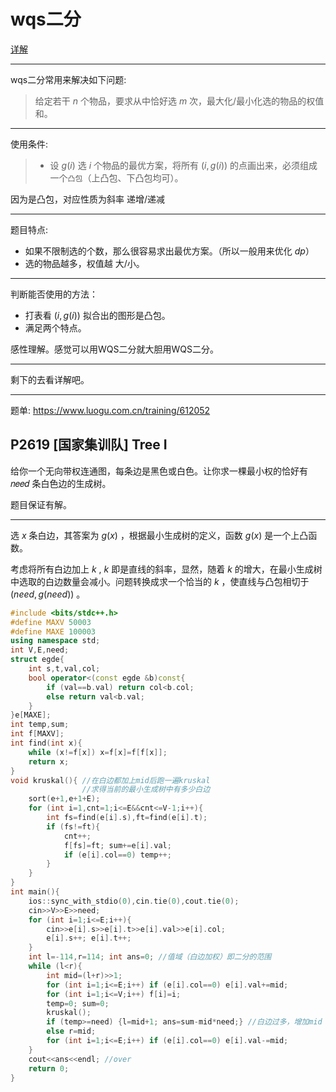 # wqs二分
[详解](https://blog.csdn.net/Emm_Titan/article/details/124035796)

---
wqs二分常用来解决如下问题:

> 给定若干 $n$ 个物品，要求从中恰好选 $m$ 次，最大化/最小化选的物品的权值和。

---
使用条件:

> - 设 $g(i)$ 选 $i$ 个物品的最优方案，将所有 $(i,g(i))$ 的点画出来，必须组成一个`凸包`（上凸包、下凸包均可）。

因为是凸包，对应性质为斜率 递增/递减

---
题目特点:

- 如果不限制选的个数，那么很容易求出最优方案。（所以一般用来优化 $dp$）
- 选的物品越多，权值越 大/小。

---
判断能否使用的方法：

- 打表看 $(i,g(i))$ 拟合出的图形是凸包。
- 满足两个特点。

感性理解。感觉可以用WQS二分就大胆用WQS二分。

---
剩下的去看详解吧。

---
题单: https://www.luogu.com.cn/training/612052

## P2619 [国家集训队] Tree I

给你一个无向带权连通图，每条边是黑色或白色。让你求一棵最小权的恰好有 𝑛𝑒𝑒𝑑 条白色边的生成树。

题目保证有解。

---
选 $x$ 条白边，其答案为 $g(x)$ ，根据最小生成树的定义，函数 $g(x)$ 是一个上凸函数。

考虑将所有白边加上 $k$ , $k$ 即是直线的斜率，显然，随着 $k$ 的增大，在最小生成树中选取的白边数量会减小。问题转换成求一个恰当的 $k$ ，使直线与凸包相切于 $(need,g(need))$ 。

```c++
#include <bits/stdc++.h>
#define MAXV 50003
#define MAXE 100003
using namespace std;
int V,E,need;
struct egde{
    int s,t,val,col;
    bool operator<(const egde &b)const{
        if (val==b.val) return col<b.col;
        else return val<b.val;
    }
}e[MAXE];
int temp,sum;
int f[MAXV];
int find(int x){
    while (x!=f[x]) x=f[x]=f[f[x]];
    return x;
}
void kruskal(){ //在白边都加上mid后跑一遍kruskal
                //求得当前的最小生成树中有多少白边
    sort(e+1,e+1+E);
    for (int i=1,cnt=1;i<=E&&cnt<=V-1;i++){
        int fs=find(e[i].s),ft=find(e[i].t);
        if (fs!=ft){
            cnt++;
            f[fs]=ft; sum+=e[i].val;
            if (e[i].col==0) temp++;
        }
    }
}
int main(){
    ios::sync_with_stdio(0),cin.tie(0),cout.tie(0);
    cin>>V>>E>>need;
    for (int i=1;i<=E;i++){
        cin>>e[i].s>>e[i].t>>e[i].val>>e[i].col;
        e[i].s++; e[i].t++;
    }
    int l=-114,r=114; int ans=0; //值域（白边加权）即二分的范围
    while (l<r){
        int mid=(l+r)>>1;
        for (int i=1;i<=E;i++) if (e[i].col==0) e[i].val+=mid;
        for (int i=1;i<=V;i++) f[i]=i;
        temp=0; sum=0;
        kruskal();
        if (temp>=need) {l=mid+1; ans=sum-mid*need;} //白边过多，增加mid
        else r=mid;
        for (int i=1;i<=E;i++) if (e[i].col==0) e[i].val-=mid;
    }
    cout<<ans<<endl; //over
    return 0;
}
```
